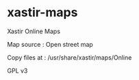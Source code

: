 # xastir-maps
Xastir Online Maps

Map source : Open street map

Copy files at :
/usr/share/xastir/maps/Online

GPL v3
